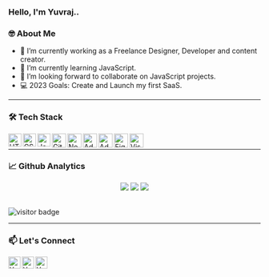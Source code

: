 ### Hello, I'm Yuvraj..

### 🤓 About Me

- 🔭 I’m currently working as a Freelance Designer, Developer and content creator.
- 🌱 I’m currently learning JavaScript.
- 👯 I’m looking forward to collaborate on JavaScript projects.
- 💻 2023 Goals: Create and Launch my first SaaS.


---

### 🛠 Tech Stack

<!-- languages -->
<a href="https://github.com/YuvrajxGarg" target="_blank"> 
<img align="left" src="https://github.com/JeremyL95/jeremyl95/blob/main/images/html.png" alt="HTML" width="26px" />
</a>

<a href="https://github.com/YuvrajxGarg" target="_blank"> 
<img align="left" src="https://github.com/JeremyL95/jeremyl95/blob/main/images/css.png" alt="CSS" width="26px" />
</a>

<a href="https://github.com/YuvrajxGarg" target="_blank"> 
<img align="left" src="https://github.com/JeremyL95/jeremyl95/blob/main/images/javascript.png" alt="JavaScript" width="26px" />
</a>


<!-- tools -->
<a href="https://git-scm.com/" target="_blank"> 
<img align="left" src="https://github.com/JeremyL95/jeremyl95/blob/main/images/git.png" alt="Git" width="28px" />
</a>

<a href="https://nodejs.org/en/" target="_blank"> 
<img align="left" src="https://github.com/JeremyL95/jeremyl95/blob/main/images/node.png" alt="NodeJs" width="28px" />
</a>

<!-- softwares -->
<a href="https://www.photoshop.com/en" target="_blank"> 
<img align="left" src="https://github.com/JeremyL95/jeremyl95/blob/main/images/adobe-photoshop.png" alt="Adobe Photoshop" width="28px" />
</a>

<a href="https://www.adobe.com/products/illustrator.html" target="_blank"> 
<img align="left" src="https://github.com/JeremyL95/jeremyl95/blob/main/images/adobe-illustrator.png" alt="Adobe Illustrator" width="28px" />
</a>

<a href="https://www.figma.com/" target="_blank"> 
<img align="left" src="https://github.com/JeremyL95/jeremyl95/blob/main/images/figma.png" alt="Figma" width="28px" />
</a>

<a href="https://code.visualstudio.com/" target="_blank"> 
<img align="left" src="https://github.com/JeremyL95/jeremyl95/blob/main/images/visual-studio-code.png" alt="Visual Studio Code" width="28px" />
</a>

<br />

---

### 📈 Github Analytics

<p align="center">
  <img src ="https://github-readme-stats.vercel.app/api?username=YuvrajxGarg&show_icons=true&count_private=true&theme=merko&hide_border=true&bg_color=00000000&hide_rank=true">
  <img src ="https://github-readme-stats.vercel.app/api/top-langs/?username=YuvrajxGarg&layout=compact&hide_border=true&theme=merko&bg_color=00000000&langs_count=8">
  <img src ="https://github-readme-streak-stats.herokuapp.com/?user=YuvrajxGarg&theme=merko&hide_border=true&background=FFFFFF00">
  <br>
  <br>
</p>

![visitor badge](https://visitor-badge.glitch.me/badge?page_id=YuvrajxGarg.visitor-badge&left_color=red&right_color=green&left_text=Hello%20Visitors)


---

### 📫 Let's Connect

<a href="mailto:workwithyuvraj@gmail.com">
  <img align="left" alt="Yuvraj's Gmail" width="24px" src="https://github.com/JeremyL95/jeremyl95/blob/main/images/gmail.png" />
</a>
<a href="https://twitter.com/YuvrajGG">
  <img align="left" alt="Yuvraj's Twitter" width="24px" src="https://github.com/JeremyL95/jeremyl95/blob/main/images/twitter.png" />
</a>
<a href="https://www.linkedin.com/in/YuvrajGarg/">
  <img align="left" alt="Yuvraj's LinkedIn" width="24px" src="https://github.com/JeremyL95/jeremyl95/blob/main/images/linkedin.png" />
</a>

